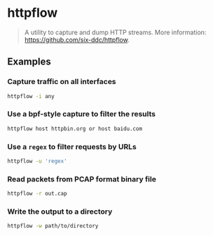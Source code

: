 # httpflow

> A utility to capture and dump HTTP streams. More information: <https://github.com/six-ddc/httpflow>.

## Examples

### Capture traffic on all interfaces

```bash
httpflow -i any
```

### Use a bpf-style capture to filter the results

```bash
httpflow host httpbin.org or host baidu.com
```

### Use a `regex` to filter requests by URLs

```bash
httpflow -u 'regex'
```

### Read packets from PCAP format binary file

```bash
httpflow -r out.cap
```

### Write the output to a directory

```bash
httpflow -w path/to/directory
```
